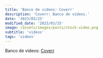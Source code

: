 ```yaml
---
title: 'Banco de videos: Coverr'
description: 'Coverr: Banco de videos.'
date: '2023/03/25'
modified_date: '2023/03/25'
image: /assets/images/posts/stock-video.png
subtitle: 'videos'
tags: 'videos'
---
```


Banco de videos: [Coverr](https://coverr.co/)

